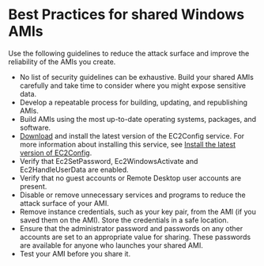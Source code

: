 # Best Practices for shared Windows AMIs<a name="windows-amis-guidelines"></a>

Use the following guidelines to reduce the attack surface and improve the reliability of the AMIs you create\. 
+ No list of security guidelines can be exhaustive\. Build your shared AMIs carefully and take time to consider where you might expose sensitive data\.
+ Develop a repeatable process for building, updating, and republishing AMIs\.
+ Build AMIs using the most up\-to\-date operating systems, packages, and software\.
+ [Download](https://s3.amazonaws.com/ec2-downloads-windows/EC2Config/EC2Install.zip) and install the latest version of the EC2Config service\. For more information about installing this service, see [Install the latest version of EC2Config](UsingConfig_Install.md)\. 
+ Verify that Ec2SetPassword, Ec2WindowsActivate and Ec2HandleUserData are enabled\.
+ Verify that no guest accounts or Remote Desktop user accounts are present\.
+ Disable or remove unnecessary services and programs to reduce the attack surface of your AMI\.
+ Remove instance credentials, such as your key pair, from the AMI \(if you saved them on the AMI\)\. Store the credentials in a safe location\.
+ Ensure that the administrator password and passwords on any other accounts are set to an appropriate value for sharing\. These passwords are available for anyone who launches your shared AMI\.
+ Test your AMI before you share it\.